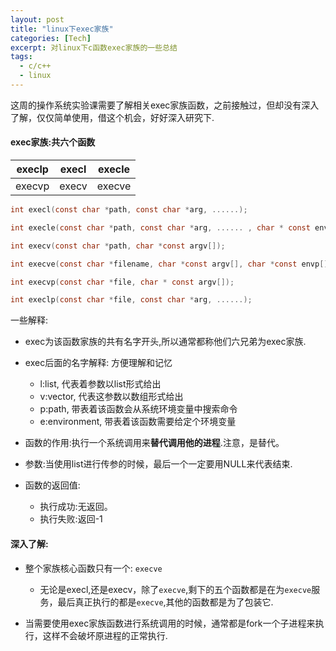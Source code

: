 ```yaml
---
layout: post
title: "linux下exec家族"
categories: [Tech]
excerpt: 对linux下c函数exec家族的一些总结
tags:
  - c/c++
  - linux
---
```


这周的操作系统实验课需要了解相关exec家族函数，之前接触过，但却没有深入了解，仅仅简单使用，借这个机会，好好深入研究下.

#### exec家族:共六个函数


|execlp|execl|execle|
|----|----|----|
|execvp| execv| execve|

```c
int execl(const char *path, const char *arg, ......);

int execle(const char *path, const char *arg, ...... , char * const envp[]);

int execv(const char *path, char *const argv[]);

int execve(const char *filename, char *const argv[], char *const envp[]);

int execvp(const char *file, char * const argv[]);

int execlp(const char *file, const char *arg, ......);

```

一些解释:

- exec为该函数家族的共有名字开头,所以通常都称他们六兄弟为exec家族.

- exec后面的名字解释: 方便理解和记忆
    - l:list, 代表着参数以list形式给出
    - v:vector, 代表这参数以数组形式给出
    - p:path, 带表着该函数会从系统环境变量中搜索命令
    - e:environment, 带表着该函数需要给定个环境变量
    
- 函数的作用:执行一个系统调用来**替代调用他的进程**.注意，是替代。
   
- 参数:当使用list进行传参的时候，最后一个一定要用NULL来代表结束.

- 函数的返回值:
    - 执行成功:无返回。
    - 执行失败:返回-1
    
#### 深入了解:

- 整个家族核心函数只有一个: `execve`
    - 无论是execl,还是execv，除了`execve`,剩下的五个函数都是在为`execve`服务，最后真正执行的都是`execve`,其他的函数都是为了包装它.

- 当需要使用exec家族函数进行系统调用的时候，通常都是fork一个子进程来执行，这样不会破坏原进程的正常执行.

    
